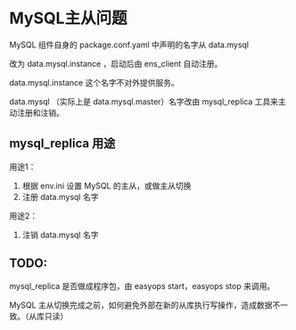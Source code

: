 # MySQL主从问题

MySQL 组件自身的 package.conf.yaml 中声明的名字从 data.mysql

改为 data.mysql.instance ，启动后由 ens_client 自动注册。

data.mysql.instance 这个名字不对外提供服务。

 

data.mysql （实际上是 data.mysql.master）名字改由 mysql_replica 工具来主动注册和注销。

## mysql_replica 用途

用途1：

1. 根据 env.ini 设置 MySQL 的主从，或做主从切换
2. 注册 data.mysql 名字

用途2：

1. 注销 data.mysql 名字

## TODO:

mysql_replica 是否做成程序包，由 easyops start，easyops stop 来调用。

MySQL 主从切换完成之前，如何避免外部在新的从库执行写操作，造成数据不一致。（从库只读）

 
